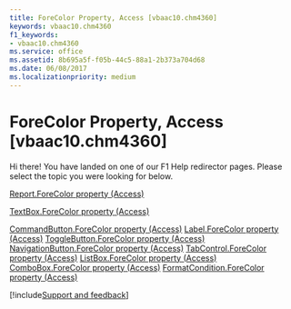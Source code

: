 ```yaml
---
title: ForeColor Property, Access [vbaac10.chm4360]
keywords: vbaac10.chm4360
f1_keywords:
- vbaac10.chm4360
ms.service: office
ms.assetid: 8b695a5f-f05b-44c5-88a1-2b373a704d68
ms.date: 06/08/2017
ms.localizationpriority: medium
---
```



# ForeColor Property, Access [vbaac10.chm4360]

Hi there! You have landed on one of our F1 Help redirector pages. Please select the topic you were looking for below.

[Report.ForeColor property (Access)](https://msdn.microsoft.com/library/048b01a3-f962-d2d3-b546-027fec6a1369%28Office.15%29.aspx)

[TextBox.ForeColor property (Access)](https://msdn.microsoft.com/library/125bc04a-b747-6397-33ff-31de47004633%28Office.15%29.aspx)

[CommandButton.ForeColor property (Access)](https://msdn.microsoft.com/library/6d19e4b2-2375-fe37-c226-4489ebcb808e%28Office.15%29.aspx)
[Label.ForeColor property (Access)](https://msdn.microsoft.com/library/dc1f1bcc-cd8b-2a13-a4a6-47d0c0101a4d%28Office.15%29.aspx)
[ToggleButton.ForeColor property (Access)](https://msdn.microsoft.com/library/89eac6c0-5989-40ba-276e-53f1de2d2ed8%28Office.15%29.aspx)
[NavigationButton.ForeColor property (Access)](https://msdn.microsoft.com/library/86b90246-1431-3ba2-1cc7-5af78a2e8185%28Office.15%29.aspx)
[TabControl.ForeColor property (Access)](https://msdn.microsoft.com/library/8b690a5f-ce7d-7b9c-09b7-90cbe3b2be81%28Office.15%29.aspx)
[ListBox.ForeColor property (Access)](https://msdn.microsoft.com/library/bbc345ab-fd78-3e30-b2d6-d0a43291f576%28Office.15%29.aspx)
[ComboBox.ForeColor property (Access)](https://msdn.microsoft.com/library/32327754-0132-0e04-ef61-f94fa6b095f3%28Office.15%29.aspx)
[FormatCondition.ForeColor property (Access)](https://msdn.microsoft.com/library/3d9c0474-3723-1250-28f9-fedee6bc6c4d%28Office.15%29.aspx)

[!include[Support and feedback](~/includes/feedback-boilerplate.md)]